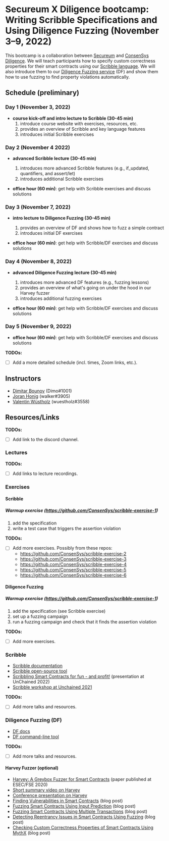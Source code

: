 # Secureum X Diligence bootcamp: Writing Scribble Specifications and Using Diligence Fuzzing (November 3–9, 2022)

This bootcamp is a collaboration between [Secureum](https://www.secureum.xyz) and [ConsenSys Diligence](https://consensys.net/diligence). We will teach participants how to specify custom correctness properties for their smart contracts using our [Scribble language](https://consensys.net/diligence/scribble). We will also introduce them to our [Diligence Fuzzing service](https://consensys.net/diligence/fuzzing) (DF) and show them how to use fuzzing to find property violations automatically.


## Schedule (preliminary)

### Day 1 (November 3, 2022)

- **course kick-off and intro lecture to Scribble (30-45 min)**
  1) introduce course website with exercises, resources, etc.
  2) provides an overview of Scribble and key language features
  3) introduces initial Scribble exercises


### Day 2 (November 4 2022)

- **advanced Scribble lecture (30-45 min)**
  1) introduces more advanced Scribble features (e.g., if_updated, quantifiers, and assert/let)
  2) introduces additional Scribble exercises

- **office hour (60 min)**: get help with Scribble exercises and discuss solutions


### Day 3 (November 7, 2022)

- **intro lecture to Diligence Fuzzing (30-45 min)**
  1) provides an overview of DF and shows how to fuzz a simple contract
  2) introduces initial DF exercises

- **office hour (60 min)**: get help with Scribble/DF exercises and discuss solutions


### Day 4 (November 8, 2022)

- **advanced Diligence Fuzzing lecture (30-45 min)**
  1) introduces more advanced DF features (e.g., fuzzing lessons)
  2) provides an overview of what's going on under the hood in our Harvey fuzzer
  3) introduces additional fuzzing exercises

- **office hour (60 min)**: get help with Scribble/DF exercises and discuss solutions


### Day 5 (November 9, 2022)

- **office hour (60 min)**: get help with Scribble/DF exercises and discuss solutions


**TODOs:**
- [ ] Add a more detailed schedule (incl. times, Zoom links, etc.).


## Instructors

- [Dimitar Bounov](https://github.com/cd1m0) (Dimo#1001)
- [Joran Honig](https://joranhonig.nl) (walker#3905)
- [Valentin Wüstholz](http://www.wuestholz.com) (wuestholz#3558)


## Resources/Links

**TODOs:**
- [ ] Add link to the discord channel.


### Lectures

**TODOs:**
- [ ] Add links to lecture recordings.


### Exercises

#### Scribble

##### Warmup exercise (https://github.com/ConsenSys/scribble-exercise-1)

  1) add the specification
  2) write a test case that triggers the assertion violation

**TODOs:**
- [ ] Add more exercises. Possibly from these repos:
  + https://github.com/ConsenSys/scribble-exercise-2
  + https://github.com/ConsenSys/scribble-exercise-3
  + https://github.com/ConsenSys/scribble-exercise-4
  + https://github.com/ConsenSys/scribble-exercise-5
  + https://github.com/ConsenSys/scribble-exercise-6


#### Diligence Fuzzing

##### Warmup exercise (https://github.com/ConsenSys/scribble-exercise-1)

  1) add the specification (see Scribble exercise)
  2) set up a fuzzing campaign
  3) run a fuzzing campaign and check that it finds the assertion violation

**TODOs:**
- [ ] Add more exercises.


### Scribble

- [Scribble documentation](https://docs.scribble.codes)
- [Scribble open-source tool](https://github.com/ConsenSys/Scribble)
- [Scribbling Smart Contracts for fun - and profit!](https://www.youtube.com/watch?v=gGOK8CXdrGs) (presentation at UnChained 2022)
- [Scribble workshop at Unchained 2021](https://www.youtube.com/watch?v=zWgb5OqBQxY)

**TODOs:**
- [ ] Add more talks and resources.


### Diligence Fuzzing (DF)

- [DF docs](https://fuzzing-docs.diligence.tools)
- [DF command-line tool](https://github.com/ConsenSys/diligence-fuzzing)

**TODOs:**
- [ ] Add more talks and resources.


#### Harvey Fuzzer (optional)

- [Harvey: A Greybox Fuzzer for Smart Contracts](https://mariachris.github.io/Pubs/FSE-2020-Harvey.pdf) (paper published at ESEC/FSE 2020)
- [Short summary video on Harvey](https://www.youtube.com/watch?v=Wv-uIknuhgs)
- [Conference presentation on Harvey](https://www.youtube.com/watch?v=Wv-uIknuhgs)
- [Finding Vulnerabilities in Smart Contracts](https://medium.com/consensys-diligence/finding-vulnerabilities-in-smart-contracts-175c56affe2) (blog post)
- [Fuzzing Smart Contracts Using Input Prediction](https://medium.com/consensys-diligence/fuzzing-smart-contracts-using-input-prediction-29b30ba8055c) (blog post)
- [Fuzzing Smart Contracts Using Multiple Transactions](https://medium.com/consensys-diligence/fuzzing-smart-contracts-using-multiple-transactions-51471e4b3c69) (blog post)
- [Detecting Reentrancy Issues in Smart Contracts Using Fuzzing](https://medium.com/consensys-diligence/detecting-reentrancy-issues-in-smart-contracts-using-fuzzing-e81474ba3a2e) (blog post)
- [Checking Custom Correctness Properties of Smart Contracts Using MythX](https://medium.com/consensys-diligence/checking-custom-correctness-properties-of-smart-contracts-using-mythx-25cbac5d7852) (blog post)
